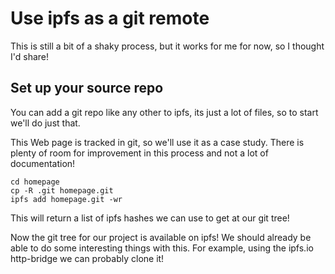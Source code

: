 # Use ipfs as a git remote

This is still a bit of a shaky process, but it works for me for now, so I thought
I'd share!

## Set up your source repo

You can add a git repo like any other to ipfs, its just a lot of files, so to start
we'll do just that.

This Web page is tracked in git, so we'll use it as a case study. There is plenty of
room for improvement in this process and not a lot of documentation!

```
cd homepage
cp -R .git homepage.git
ipfs add homepage.git -wr
```

This will return a list of ipfs hashes we can use to get at our git tree!

Now the git tree for our project is available on ipfs! We should already be able to
do some interesting things with this. For example, using the ipfs.io http-bridge we
can probably clone it!

```
